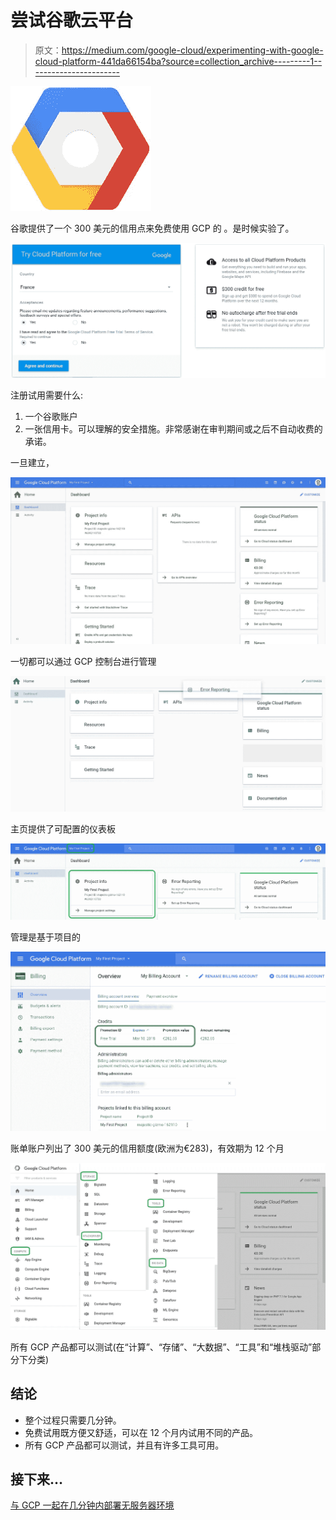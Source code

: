 # 尝试谷歌云平台

> 原文：<https://medium.com/google-cloud/experimenting-with-google-cloud-platform-441da66154ba?source=collection_archive---------1----------------------->

![](img/9eb8d05c60f6c5c6136a6a249878a9c7.png)

谷歌提供了一个 300 美元的信用点来免费使用 GCP 的 。是时候实验了。

![](img/41a8ff24e69f32f5c32f0ee38dfcb3f2.png)

注册试用需要什么:

1.  一个谷歌账户
2.  一张信用卡。可以理解的安全措施。非常感谢在审判期间或之后不自动收费的承诺。

一旦建立，

![](img/d7b25fb966bff5ad69f19a4a8226a3c3.png)

一切都可以通过 GCP 控制台进行管理

![](img/407ad7b8446c9428fa1526bc8578b5fe.png)

主页提供了可配置的仪表板

![](img/95ead16d00f122e57aacc670f86ebcc7.png)

管理是基于项目的

![](img/d4bc52fb40bdb8f80b37a2b4ce25ef85.png)

账单账户列出了 300 美元的信用额度(欧洲为€283)，有效期为 12 个月

![](img/c0904bb2ce5b1333e3f384626369482f.png)

所有 GCP 产品都可以测试(在“计算”、“存储”、“大数据”、“工具”和“堆栈驱动”部分下分类)

## 结论

*   整个过程只需要几分钟。
*   免费试用既方便又舒适，可以在 12 个月内试用不同的产品。
*   所有 GCP 产品都可以测试，并且有许多工具可用。

## 接下来…

[与 GCP 一起在几分钟内部署无服务器环境](/@PicardParis/deploying-a-serverless-env-in-minutes-with-gcp-22008c42dfa4)